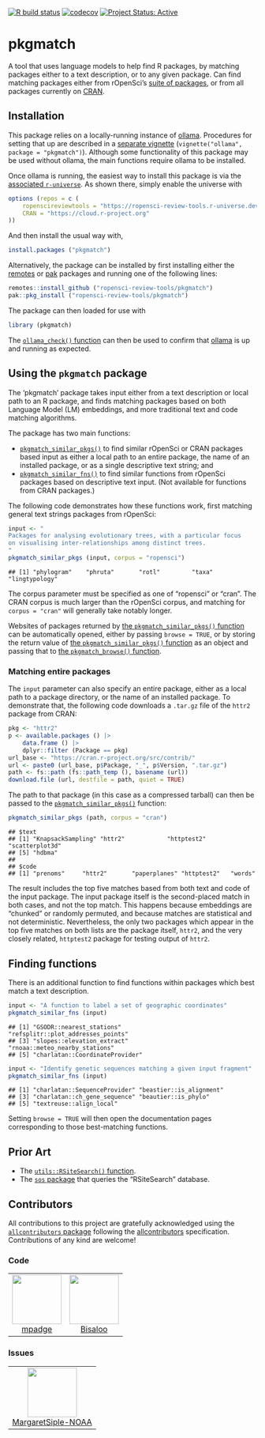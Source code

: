 <!-- badges: start -->

[![R build
status](https://github.com/ropensci-review-tools/pkgmatch/workflows/R-CMD-check/badge.svg)](https://github.com/ropensci-review-tools/pkgmatch/actions?query=workflow%3AR-CMD-check)
[![codecov](https://codecov.io/gh/ropensci-review-tools/pkgmatch/branch/main/graph/badge.svg)](https://app.codecov.io/gh/ropensci-review-tools/pkgmatch)
[![Project Status:
Active](https://www.repostatus.org/badges/latest/active.svg)](https://www.repostatus.org/#active)
<!-- badges: end -->

# pkgmatch

A tool that uses language models to help find R packages, by matching
packages either to a text description, or to any given package. Can find
matching packages either from rOpenSci’s [suite of
packages](https://ropensci.org/packages), or from all packages currently
on [CRAN](https://cran.r-project.org).

## Installation

This package relies on a locally-running instance of
[ollama](https://ollama.com). Procedures for setting that up are
described in a [separate
vignette](https://docs.ropensci.org/pkgmatch/articles/ollama.html)
(`vignette("ollama", package = "pkgmatch")`). Although some
functionality of this package may be used without ollama, the main
functions require ollama to be installed.

Once ollama is running, the easiest way to install this package is via
the [associated
`r-universe`](https://ropensci-review-tools.r-universe.dev/ui#builds).
As shown there, simply enable the universe with

``` r
options (repos = c (
    ropenscireviewtools = "https://ropensci-review-tools.r-universe.dev",
    CRAN = "https://cloud.r-project.org"
))
```

And then install the usual way with,

``` r
install.packages ("pkgmatch")
```

Alternatively, the package can be installed by first installing either
the [remotes](https://remotes.r-lib.org) or
[pak](https://pak.r-lib.org/) packages and running one of the following
lines:

``` r
remotes::install_github ("ropensci-review-tools/pkgmatch")
pak::pkg_install ("ropensci-review-tools/pkgmatch")
```

The package can then loaded for use with

``` r
library (pkgmatch)
```

The [`ollama_check()`
function](https://docs.ropensci.org/pkgmatch/reference/ollama_check.html)
can then be used to confirm that [ollama](https://ollama.com) is up and
running as expected.

## Using the `pkgmatch` package

The ‘pkgmatch’ package takes input either from a text description or
local path to an R package, and finds matching packages based on both
Language Model (LM) embeddings, and more traditional text and code
matching algorithms.

The package has two main functions:

- [`pkgmatch_similar_pkgs()`](https://docs.ropensci.org/pkgmatch/reference/pkgmatch_similar_pkgs.html)
  to find similar rOpenSci or CRAN packages based input as either a
  local path to an entire package, the name of an installed package, or
  as a single descriptive text string; and
- [`pkgmatch_similar_fns()`](https://docs.ropensci.org/pkgmatch/reference/pkgmatch_similar_fns.html)
  to find similar functions from rOpenSci packages based on descriptive
  text input. (Not available for functions from CRAN packages.)

The following code demonstrates how these functions work, first matching
general text strings packages from rOpenSci:

``` r
input <- "
Packages for analysing evolutionary trees, with a particular focus
on visualising inter-relationships among distinct trees.
"
pkgmatch_similar_pkgs (input, corpus = "ropensci")
```

    ## [1] "phylogram"    "phruta"       "rotl"         "taxa"         "lingtypology"

The corpus parameter must be specified as one of “ropensci” or “cran”.
The CRAN corpus is much larger than the rOpenSci corpus, and matching
for `corpus = "cran"` will generally take notably longer.

Websites of packages returned by [the `pkgmatch_similar_pkgs()`
function](https://docs.ropensci.org/pkgmatch/reference/pkgmatch_similar_pkgs.html)
can be automatically opened, either by passing `browse = TRUE`, or by
storing the return value of [the `pkgmatch_similar_pkgs()`
function](https://docs.ropensci.org/pkgmatch/reference/pkgmatch_similar_pkgs.html)
as an object and passing that to [the `pkgmatch_browse()`
function](https://docs.ropensci.org/pkgmatch/reference/pkgmatch_browse.html).

### Matching entire packages

The `input` parameter can also specify an entire package, either as a
local path to a package directory, or the name of an installed package.
To demonstrate that, the following code downloads a `.tar.gz` file of
the `httr2` package from CRAN:

``` r
pkg <- "httr2"
p <- available.packages () |>
    data.frame () |>
    dplyr::filter (Package == pkg)
url_base <- "https://cran.r-project.org/src/contrib/"
url <- paste0 (url_base, p$Package, "_", p$Version, ".tar.gz")
path <- fs::path (fs::path_temp (), basename (url))
download.file (url, destfile = path, quiet = TRUE)
```

The path to that package (in this case as a compressed tarball) can then
be passed to the
[`pkgmatch_similar_pkgs()`](https://docs.ropensci.org/pkgmatch/reference/pkgmatch_similar_pkgs.html)
function:

``` r
pkgmatch_similar_pkgs (path, corpus = "cran")
```

    ## $text
    ## [1] "KnapsackSampling" "httr2"            "httptest2"        "scatterplot3d"   
    ## [5] "hdbma"           
    ## 
    ## $code
    ## [1] "prenoms"     "httr2"       "paperplanes" "httptest2"   "words"

The result includes the top five matches based from both text and code
of the input package. The input package itself is the second-placed
match in both cases, and not the top match. This happens because
embeddings are “chunked” or randomly permuted, and because matches are
statistical and not deterministic. Nevertheless, the only two packages
which appear in the top five matches on both lists are the package
itself, `httr2`, and the very closely related, `httptest2` package for
testing output of `httr2`.

## Finding functions

There is an additional function to find functions within packages which
best match a text description.

``` r
input <- "A function to label a set of geographic coordinates"
pkgmatch_similar_fns (input)
```

    ## [1] "GSODR::nearest_stations"          "refsplitr::plot_addresses_points"
    ## [3] "slopes::elevation_extract"        "rnoaa::meteo_nearby_stations"    
    ## [5] "charlatan::CoordinateProvider"

``` r
input <- "Identify genetic sequences matching a given input fragment"
pkgmatch_similar_fns (input)
```

    ## [1] "charlatan::SequenceProvider" "beastier::is_alignment"     
    ## [3] "charlatan::ch_gene_sequence" "beautier::is_phylo"         
    ## [5] "textreuse::align_local"

Setting `browse = TRUE` will then open the documentation pages
corresponding to those best-matching functions.

## Prior Art

- The [`utils::RSiteSearch()`
  function](https://stat.ethz.ch/R-manual/R-devel/library/utils/html/RSiteSearch.html).
- The [`sos` package](https://github.com/sbgraves237/sos) that queries
  the “RSiteSearch” database.

## Contributors

<!-- ALL-CONTRIBUTORS-LIST:START - Do not remove or modify this section -->
<!-- prettier-ignore-start -->
<!-- markdownlint-disable -->

All contributions to this project are gratefully acknowledged using the
[`allcontributors` package](https://github.com/ropensci/allcontributors)
following the [allcontributors](https://allcontributors.org)
specification. Contributions of any kind are welcome!

### Code

<table>
<tr>
<td align="center">
<a href="https://github.com/mpadge">
<img src="https://avatars.githubusercontent.com/u/6697851?v=4" width="100px;" alt=""/>
</a><br>
<a href="https://github.com/ropensci-review-tools/pkgmatch/commits?author=mpadge">mpadge</a>
</td>
<td align="center">
<a href="https://github.com/Bisaloo">
<img src="https://avatars.githubusercontent.com/u/10783929?v=4" width="100px;" alt=""/>
</a><br>
<a href="https://github.com/ropensci-review-tools/pkgmatch/commits?author=Bisaloo">Bisaloo</a>
</td>
</tr>
</table>

### Issues

<table>
<tr>
<td align="center">
<a href="https://github.com/MargaretSiple-NOAA">
<img src="https://avatars.githubusercontent.com/u/73858992?u=7ea549d423535a74d69a75ff6303af35496290fb&v=4" width="100px;" alt=""/>
</a><br>
<a href="https://github.com/ropensci-review-tools/pkgmatch/issues?q=is%3Aissue+author%3AMargaretSiple-NOAA">MargaretSiple-NOAA</a>
</td>
</tr>
</table>
<!-- markdownlint-enable -->
<!-- prettier-ignore-end -->
<!-- ALL-CONTRIBUTORS-LIST:END -->
